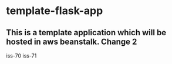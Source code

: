 # template-flask-app

## This is a template application which will be hosted in aws beanstalk. Change 2
iss-70
iss-71
